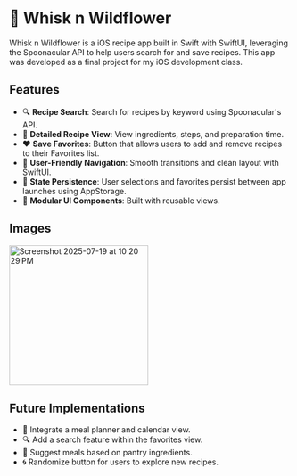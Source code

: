 # 🍰 Whisk n Wildflower 
Whisk n Wildflower is a iOS recipe app built in Swift with SwiftUI, leveraging the Spoonacular API to help users search for and save recipes. This app was developed as a final project for my iOS development class.

## Features
- 🔍 **Recipe Search**: Search for recipes by keyword using Spoonacular's API.
- 📖 **Detailed Recipe View**: View ingredients, steps, and preparation time.
- ❤️ **Save Favorites**: Button that allows users to add and remove recipes to their Favorites list.
- 🧭 **User-Friendly Navigation**: Smooth transitions and clean layout with SwiftUI.
- 💾 **State Persistence**: User selections and favorites persist between app launches using AppStorage.
- 🧩 **Modular UI Components**: Built with reusable views.

## Images
<img width="249" height="251" alt="Screenshot 2025-07-19 at 10 20 29 PM" src="https://github.com/user-attachments/assets/1bf1ab53-f3f7-472f-bcf6-17aa73ffa88c" />


## Future Implementations
- 📅 Integrate a meal planner and calendar view. 
- 🔍 Add a search feature within the favorites view.
- 🧠 Suggest meals based on pantry ingredients.
- 🌀 Randomize button for users to explore new recipes. 

